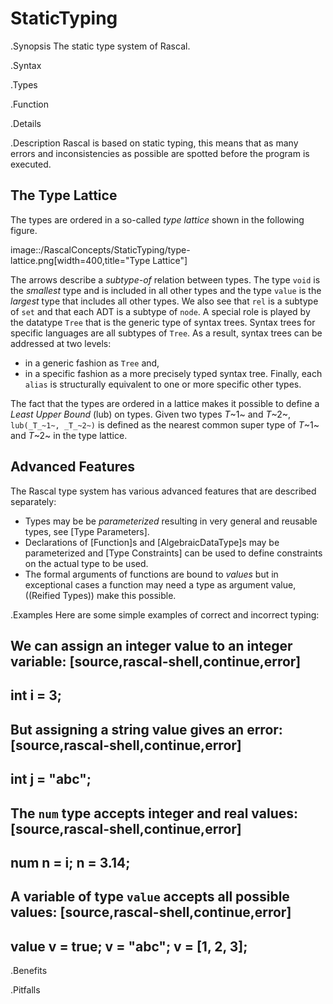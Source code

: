 # StaticTyping

.Synopsis
The static type system of Rascal.

.Syntax

.Types

.Function

.Details

.Description
Rascal is based on static typing, this means that as many errors and inconsistencies as possible are spotted before 
the program is executed. 

## The Type Lattice


The types are ordered in a so-called _type lattice_ shown in the following figure.

image::/RascalConcepts/StaticTyping/type-lattice.png[width=400,title="Type Lattice"]


The arrows describe a _subtype-of_ relation between types. The type `void` is the _smallest_ type and 
is included in all other types and the type `value` is the _largest_ type that includes all other types. 
We also see that `rel` is a subtype of `set` and that each ADT is a subtype of `node`. 
A special role is played by the datatype `Tree` that is the generic type of syntax trees. 
Syntax trees for specific languages are all subtypes of `Tree`. As a result, syntax trees can be addressed at two levels: 

*  in a generic fashion as `Tree` and,
*  in a specific fashion as a more precisely typed syntax tree. 
Finally, each `alias` is structurally equivalent to one or more specific other types.


The fact that the types are ordered in a lattice makes it possible to define a *Least Upper Bound* (lub) on types.
Given two types _T_~1~ and _T_~2~, `lub(_T_~1~, _T_~2~)` is defined as the nearest common super type of _T_~1~ and _T_~2~
in the type lattice.

## Advanced Features

The Rascal type system has various advanced features that are described separately:

*  Types may be be _parameterized_ resulting in very general and reusable types, see [Type Parameters].
*  Declarations of [Function]s and [AlgebraicDataType]s may be parameterized and [Type Constraints] can be used to define
   constraints on the actual type to be used.
*  The formal arguments of functions are bound to _values_ but in exceptional cases
  a function may need a type as argument value, ((Reified Types)) make this possible.

.Examples
Here are some simple examples of correct and incorrect typing:

We can assign an integer value to an integer variable:
[source,rascal-shell,continue,error]
----
int i = 3;
----
But assigning a string value gives an error:
[source,rascal-shell,continue,error]
----
int j = "abc";
----
The `num` type accepts integer and real values:
[source,rascal-shell,continue,error]
----
num n = i;
n = 3.14;
----
A variable of type `value` accepts all possible values:
[source,rascal-shell,continue,error]
----
value v = true;
v = "abc";
v = [1, 2, 3];
----

.Benefits

.Pitfalls

